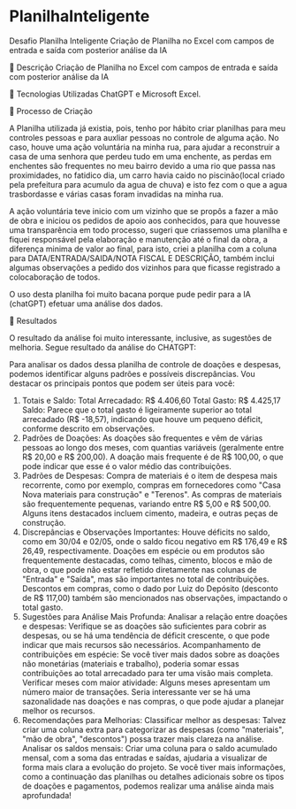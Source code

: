 # PlanilhaInteligente
Desafio Planilha Inteligente
Criação de Planilha no Excel com campos de entrada e saída com posterior análise da IA

📒 Descrição
Criação de Planilha no Excel com campos de entrada e saída com posterior análise da IA

🤖 Tecnologias Utilizadas
ChatGPT e Microsoft Excel.

🧐 Processo de Criação

A Planilha utilizada já existia, pois, tenho por hábito criar planilhas para meu controles pessoas e para auxliar pessoas no controle de alguma ação.
No caso, houve uma ação voluntária na minha rua, para ajudar a reconstruir a casa de uma senhora que perdeu tudo em uma enchente, as perdas em enchentes são frequentes no meu bairro devido a uma rio que passa nas proximidades, no fatidico dia, um carro havia caido no piscinão(local criado pela prefeitura para acumulo da agua de chuva) e isto fez com o que a agua trasbordasse e várias casas foram invadidas na minha rua.

A ação voluntária teve inicio com um vizinho que se propôs a fazer a mão de obra e iniciou os pedidos de apoio aos conhecidos, para que houvesse uma transparência em todo processo, sugeri que criassemos uma planilha e fiquei responsável pela elaboração e manutenção até o final da obra, a diferença minima de valor ao final, para isto, criei a planilha com a coluna para DATA/ENTRADA/SAIDA/NOTA FISCAL E DESCRIÇÃO, também inclui algumas observações a pedido dos vizinhos para que ficasse registrado a colocaboração de todos.

O uso desta planilha foi muito bacana porque pude pedir para a IA (chatGPT) efetuar uma análise dos dados.

🚀 Resultados

O resultado da análise foi muito interessante, inclusive, as sugestões de melhoria.
Segue resultado da análise do CHATGPT:

Para analisar os dados dessa planilha de controle de doações e despesas, podemos identificar alguns padrões e possíveis discrepâncias. Vou destacar os principais pontos que podem ser úteis para você:

1. Totais e Saldo:
Total Arrecadado: R$ 4.406,60
Total Gasto: R$ 4.425,17
Saldo: Parece que o total gasto é ligeiramente superior ao total arrecadado (R$ -18,57), indicando que houve um pequeno déficit, conforme descrito em observações.
2. Padrões de Doações:
As doações são frequentes e vêm de várias pessoas ao longo dos meses, com quantias variáveis (geralmente entre R$ 20,00 e R$ 200,00).
A doação mais frequente é de R$ 100,00, o que pode indicar que esse é o valor médio das contribuições.
3. Padrões de Despesas:
Compra de materiais é o item de despesa mais recorrente, como por exemplo, compras em fornecedores como "Casa Nova materiais para construção" e "Terenos".
As compras de materiais são frequentemente pequenas, variando entre R$ 5,00 e R$ 500,00. Alguns itens destacados incluem cimento, madeira, e outras peças de construção.
4. Discrepâncias e Observações Importantes:
Houve déficits no saldo, como em 30/04 e 02/05, onde o saldo ficou negativo em R$ 176,49 e R$ 26,49, respectivamente.
Doações em espécie ou em produtos são frequentemente destacadas, como telhas, cimento, blocos e mão de obra, o que pode não estar refletido diretamente nas colunas de "Entrada" e "Saída", mas são importantes no total de contribuições.
Descontos em compras, como o dado por Luiz do Depósito (desconto de R$ 117,00) também são mencionados nas observações, impactando o total gasto.
5. Sugestões para Análise Mais Profunda:
Analisar a relação entre doações e despesas: Verifique se as doações são suficientes para cobrir as despesas, ou se há uma tendência de déficit crescente, o que pode indicar que mais recursos são necessários.
Acompanhamento de contribuições em espécie: Se você tiver mais dados sobre as doações não monetárias (materiais e trabalho), poderia somar essas contribuições ao total arrecadado para ter uma visão mais completa.
Verificar meses com maior atividade: Alguns meses apresentam um número maior de transações. Seria interessante ver se há uma sazonalidade nas doações e nas compras, o que pode ajudar a planejar melhor os recursos.
6. Recomendações para Melhorias:
Classificar melhor as despesas: Talvez criar uma coluna extra para categorizar as despesas (como "materiais", "mão de obra", "descontos") possa trazer mais clareza na análise.
Analisar os saldos mensais: Criar uma coluna para o saldo acumulado mensal, com a soma das entradas e saídas, ajudaria a visualizar de forma mais clara a evolução do projeto.
Se você tiver mais informações, como a continuação das planilhas ou detalhes adicionais sobre os tipos de doações e pagamentos, podemos realizar uma análise ainda mais aprofundada!




